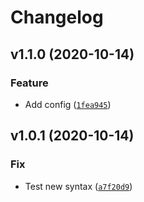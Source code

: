 # Changelog

<!--next-version-placeholder-->

## v1.1.0 (2020-10-14)
### Feature
* Add config ([`1fea945`](https://github.com/mathieuboudreau/semantic_test/commit/1fea945e27d84bd61d881a685c697646b41fc19d))

## v1.0.1 (2020-10-14)
### Fix
* Test new syntax ([`a7f20d9`](https://github.com/mathieuboudreau/semantic_test/commit/a7f20d9fd554e2ec9bfc96a77fee68e146040bd7))
